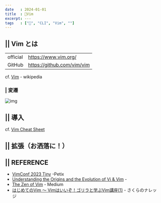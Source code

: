 ```yaml
---
date   : 2024-01-01
title  : 📗Vim 
excerpt: ---
tags   : ["📗", "CLI", "Vim", ""]
---
```


## || Vim とは

|||
|:-|:-|
|official|https://www.vim.org/|
|GitHub|https://github.com/vim/vim|


cf. [Vim](https://ja.wikipedia.org/wiki/Vim) - wikipedia

### | 変遷
![img](https://pikuma.com/images/blog/origins-of-vim-text-editor/20-years-of-vim.png)


## || 導入 


cf. [Vim Cheat Sheet](https://vim.rtorr.com/)

## || 拡張（お洒落に！）


## || REFERENCE
- [VimConf 2023 Tiny](https://vimconf2023-ticket.peatix.com/) -Petix
- [Understanding the Origins and the Evolution of Vi & Vim](https://pikuma.com/blog/origins-of-vim-text-editor) - 
- [The Zen of Vim](https://medium.com/@gilbenherut/the-zen-of-vim-a44082fb8115) - Medium
- [はじめてのVim 〜 Vimはいいぞ！ゴリラと学ぶVim講座(1)](https://knowledge.sakura.ad.jp/21687/) - さくらのナレッジ
